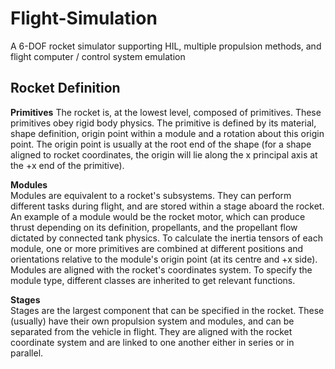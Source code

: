 # Flight-Simulation
 A 6-DOF rocket simulator supporting HIL, multiple propulsion methods, and flight computer / control system emulation



## Rocket Definition

**Primitives**
The rocket is, at the lowest level, composed of primitives. These primitives obey rigid body physics. The primitive is defined by its material, shape definition, origin point within a module and a rotation about this origin point. The origin point is usually at the root end of the shape (for a shape aligned to rocket coordinates, the origin will lie along the x principal axis at the +x end of the primitive).

**Modules**  
Modules are equivalent to a rocket's subsystems. They can perform different tasks during flight, and are stored within a stage aboard the rocket. An example of a module would be the rocket motor, which can produce thrust depending on its definition, propellants, and the propellant flow dictated by connected tank physics. To calculate the inertia tensors of each module, one or more primitives are combined at different positions and orientations relative to the module's origin point (at its centre and +x side). Modules are aligned with the rocket's coordinates system. To specify the module type, different classes are inherited to get relevant functions. 

**Stages**  
Stages are the largest component that can be specified in the rocket. These (usually) have their own propulsion system and modules, and can be separated from the vehicle in flight. They are aligned with the rocket coordinate system and are linked to one another either in series or in parallel. 
